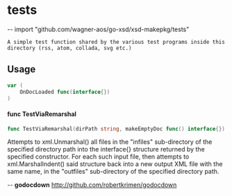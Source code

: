 # tests
--
    import "github.com/wagner-aos/go-xsd/xsd-makepkg/tests"

	A simple test function shared by the various test programs inside this directory (rss, atom, collada, svg etc.)

## Usage

```go
var (
	OnDocLoaded func(interface{})
)
```

#### func  TestViaRemarshal

```go
func TestViaRemarshal(dirPath string, makeEmptyDoc func() interface{})
```
Attempts to xml.Unmarshal() all files in the "infiles" sub-directory of the
specified directory path into the interface{} structure returned by the
specified constructor. For each such input file, then attempts to
xml.MarshalIndent() said structure back into a new output XML file with the same
name, in the "outfiles" sub-directory of the specified directory path.

--
**godocdown** http://github.com/robertkrimen/godocdown